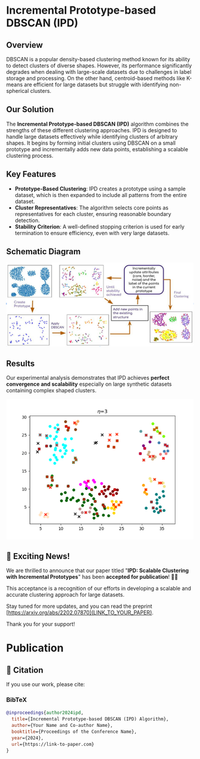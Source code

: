 # Incremental Prototype-based DBSCAN (IPD)

## Overview 
DBSCAN is a popular density-based clustering method known for its ability to detect clusters of diverse shapes. However, its performance significantly degrades when dealing with large-scale datasets due to challenges in label storage and processing. On the other hand, centroid-based methods like K-means are efficient for large datasets but struggle with identifying non-spherical clusters.


## Our Solution

The **Incremental Prototype-based DBSCAN (IPD)** algorithm combines the strengths of these different clustering approaches. IPD is designed to handle large datasets effectively while identifying clusters of arbitrary shapes. It begins by forming initial clusters using DBSCAN on a small prototype and incrementally adds new data points, establishing a scalable clustering process.

## Key Features

-   **Prototype-Based Clustering**: IPD creates a prototype using a sample dataset, which is then expanded to include all patterns from the entire dataset.
-   **Cluster Representatives**: The algorithm selects core points as representatives for each cluster, ensuring reasonable boundary detection.
-   **Stability Criterion**: A well-defined stopping criterion is used for early termination to ensure efficiency, even with very large datasets.

##  Schematic Diagram
![Flow Diagram](images/work_flow.png)
## Results 
Our experimental analysis demonstrates that IPD achieves **perfect convergence and scalability** especially on large synthetic datasets containing complex shaped clusters.

![Clustering Animation](images/animation.gif)

## 🎉 Exciting News!

We are thrilled to announce that our paper titled "**IPD: Scalable Clustering with Incremental Prototypes**" has been **accepted for publication**! 🚀✨ 

This acceptance is a recognition of our efforts in developing a scalable and accurate clustering approach for large datasets. 

Stay tuned for more updates, and you can read the preprint [https://arxiv.org/abs/2202.07870](LINK_TO_YOUR_PAPER). 

Thank you for your support!




# Publication
## 📑 Citation

If you use our work, please cite:

### BibTeX
```bibtex
@inproceedings{author2024ipd,
  title={Incremental Prototype-based DBSCAN (IPD) Algorithm},
  author={Your Name and Co-author Name},
  booktitle={Proceedings of the Conference Name},
  year={2024},
  url={https://link-to-paper.com}
}




